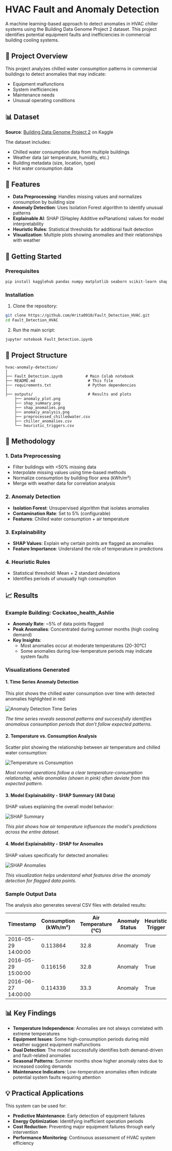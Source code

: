 # HVAC Fault and Anomaly Detection
A machine learning-based approach to detect anomalies in HVAC chiller systems using the Building Data Genome Project 2 dataset. This project identifies potential equipment faults and inefficiencies in commercial building cooling systems.

## 🎯 Project Overview
This project analyzes chilled water consumption patterns in commercial buildings to detect anomalies that may indicate:
- Equipment malfunctions
- System inefficiencies  
- Maintenance needs
- Unusual operating conditions

## 📊 Dataset
**Source**: [Building Data Genome Project 2](https://www.kaggle.com/datasets/claytonmiller/buildingdatagenomeproject2) on Kaggle

The dataset includes:
- Chilled water consumption data from multiple buildings
- Weather data (air temperature, humidity, etc.)
- Building metadata (size, location, type)
- Hot water consumption data

## 🔧 Features
- **Data Preprocessing**: Handles missing values and normalizes consumption by building size
- **Anomaly Detection**: Uses Isolation Forest algorithm to identify unusual patterns
- **Explainable AI**: SHAP (SHapley Additive exPlanations) values for model interpretability
- **Heuristic Rules**: Statistical thresholds for additional fault detection
- **Visualization**: Multiple plots showing anomalies and their relationships with weather

## 🚀 Getting Started

### Prerequisites
```bash
pip install kagglehub pandas numpy matplotlib seaborn scikit-learn shap
```

### Installation
1. Clone the repository:
```bash
git clone https://github.com/Hrita0910/Fault_Detection_HVAC.git
cd Fault_Detection_HVAC
```
2. Run the main script:
```bash
jupyter notebook Fault_Detection.ipynb
```

## 📁 Project Structure
```
hvac-anomaly-detection/
│
├── Fault_Detection.ipynb          # Main Colab notebook
├── README.md                       # This file
├── requirements.txt                # Python dependencies
│
├── outputs/                        # Results and plots
    ├── anomaly_plot.png
    ├── shap_summary.png
    ├── shap_anomalies.png
    ├── anomaly_analysis.png
    ├── preprocessed_chilledwater.csv
    ├── chiller_anomalies.csv
    └── heuristic_triggers.csv
```

## 🔬 Methodology

### 1. Data Preprocessing
- Filter buildings with <50% missing data
- Interpolate missing values using time-based methods
- Normalize consumption by building floor area (kWh/m²)
- Merge with weather data for correlation analysis

### 2. Anomaly Detection
- **Isolation Forest**: Unsupervised algorithm that isolates anomalies
- **Contamination Rate**: Set to 5% (configurable)
- **Features**: Chilled water consumption + air temperature

### 3. Explainability
- **SHAP Values**: Explain why certain points are flagged as anomalies
- **Feature Importance**: Understand the role of temperature in predictions

### 4. Heuristic Rules
- Statistical threshold: Mean + 2 standard deviations
- Identifies periods of unusually high consumption

## 📈 Results

### Example Building: Cockatoo_health_Ashlie

- **Anomaly Rate**: ~5% of data points flagged
- **Peak Anomalies**: Concentrated during summer months (high cooling demand)
- **Key Insights**: 
  - Most anomalies occur at moderate temperatures (20-30°C)
  - Some anomalies during low-temperature periods may indicate system faults

### Visualizations Generated

#### 1. Time Series Anomaly Detection
This plot shows the chilled water consumption over time with detected anomalies highlighted in red:

![Anomaly Detection Time Series](output/anomaly_plot.png)

*The time series reveals seasonal patterns and successfully identifies anomalous consumption periods that don't follow expected patterns.*

#### 2. Temperature vs. Consumption Analysis
Scatter plot showing the relationship between air temperature and chilled water consumption:

![Temperature vs Consumption](output/anomaly_analysis.png)

*Most normal operations follow a clear temperature-consumption relationship, while anomalies (shown in pink) often deviate from this expected pattern.*

#### 3. Model Explainability - SHAP Summary (All Data)
SHAP values explaining the overall model behavior:

![SHAP Summary](output/shap_summary.png)

*This plot shows how air temperature influences the model's predictions across the entire dataset.*

#### 4. Model Explainability - SHAP for Anomalies
SHAP values specifically for detected anomalies:

![SHAP Anomalies](output/shap_anomalies.png)

*This visualization helps understand what features drive the anomaly detection for flagged data points.*

### Sample Output Data
The analysis also generates several CSV files with detailed results:

| Timestamp | Consumption (kWh/m²) | Air Temperature (°C) | Anomaly Status | Heuristic Trigger |
|-----------|---------------------|---------------------|----------------|------------------|
| 2016-05-29 14:00:00 | 0.113864 | 32.8 | Anomaly | True |
| 2016-05-29 15:00:00 | 0.116156 | 32.8 | Anomaly | True |
| 2016-06-27 14:00:00 | 0.114339 | 33.3 | Anomaly | True |

## 📊 Key Findings

- **Temperature Independence**: Anomalies are not always correlated with extreme temperatures
- **Equipment Issues**: Some high-consumption periods during mild weather suggest equipment malfunctions
- **Dual Detection**: The model successfully identifies both demand-driven and fault-related anomalies
- **Seasonal Patterns**: Summer months show higher anomaly rates due to increased cooling demands
- **Maintenance Indicators**: Low-temperature anomalies often indicate potential system faults requiring attention

## 💡 Practical Applications

This system can be used for:
- **Predictive Maintenance**: Early detection of equipment failures
- **Energy Optimization**: Identifying inefficient operation periods
- **Cost Reduction**: Preventing major equipment failures through early intervention
- **Performance Monitoring**: Continuous assessment of HVAC system efficiency
